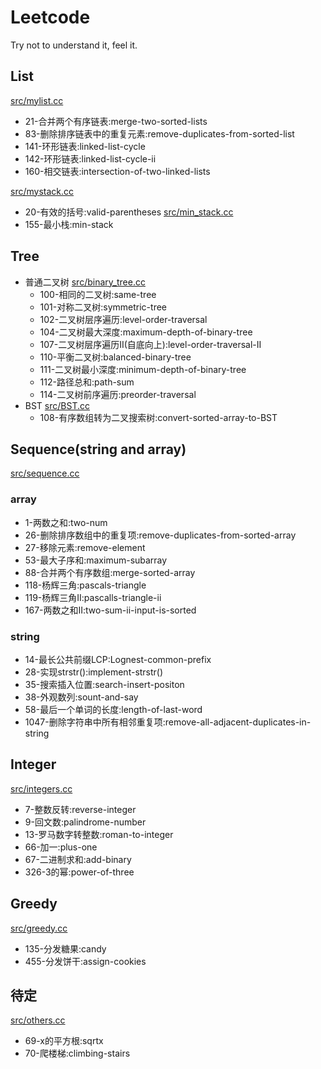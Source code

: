 # Leetcode

Try not to understand it, feel it.

## List

[src/mylist.cc](src/mylist.cc)  
* 21-合并两个有序链表:merge-two-sorted-lists
* 83-删除排序链表中的重复元素:remove-duplicates-from-sorted-list
* 141-环形链表:linked-list-cycle
* 142-环形链表:linked-list-cycle-ii
* 160-相交链表:intersection-of-two-linked-lists

[src/mystack.cc](src/mystack.cc)  
* 20-有效的括号:valid-parentheses
[src/min_stack.cc](src/min_stack.cc)  
* 155-最小栈:min-stack
## Tree

* 普通二叉树 [src/binary_tree.cc](src/binary_tree.cc)
    + 100-相同的二叉树:same-tree
    + 101-对称二叉树:symmetric-tree
    + 102-二叉树层序遍历:level-order-traversal
    + 104-二叉树最大深度:maximum-depth-of-binary-tree
    + 107-二叉树层序遍历II(自底向上):level-order-traversal-II
    + 110-平衡二叉树:balanced-binary-tree
    + 111-二叉树最小深度:minimum-depth-of-binary-tree
    + 112-路径总和:path-sum
    + 114-二叉树前序遍历:preorder-traversal
* BST [src/BST.cc](src/BST.cc)
    + 108-有序数组转为二叉搜索树:convert-sorted-array-to-BST

## Sequence(string and array)

[src/sequence.cc](src/sequence.cc)

### array
* 1-两数之和:two-num
* 26-删除排序数组中的重复项:remove-duplicates-from-sorted-array
* 27-移除元素:remove-element
* 53-最大子序和:maximum-subarray
* 88-合并两个有序数组:merge-sorted-array
* 118-杨辉三角:pascals-triangle
* 119-杨辉三角II:pascalls-triangle-ii
* 167-两数之和II:two-sum-ii-input-is-sorted

### string

* 14-最长公共前缀LCP:Lognest-common-prefix
* 28-实现strstr():implement-strstr()
* 35-搜索插入位置:search-insert-positon
* 38-外观数列:sount-and-say
* 58-最后一个单词的长度:length-of-last-word
* 1047-删除字符串中所有相邻重复项:remove-all-adjacent-duplicates-in-string

## Integer

[src/integers.cc](src/integers.cc)

* 7-整数反转:reverse-integer
* 9-回文数:palindrome-number
* 13-罗马数字转整数:roman-to-integer
* 66-加一:plus-one
* 67-二进制求和:add-binary
* 326-3的幂:power-of-three

## Greedy

[src/greedy.cc](src/greedy.cc)

* 135-分发糖果:candy
* 455-分发饼干:assign-cookies

## 待定

[src/others.cc](src/others.cc)

* 69-x的平方根:sqrtx
* 70-爬楼梯:climbing-stairs
